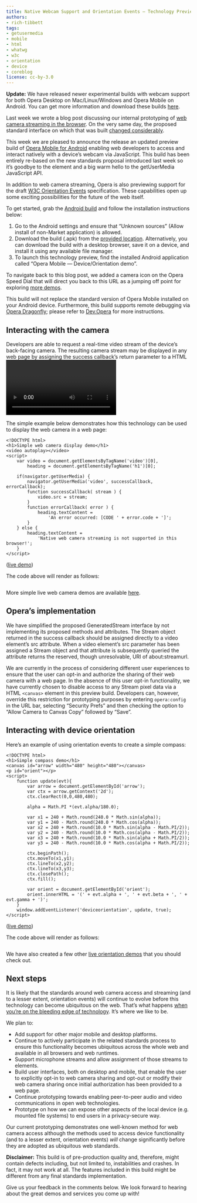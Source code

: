 ```yaml
---
title: Native Webcam Support and Orientation Events — Technology Preview
authors:
- rich-tibbett
tags:
- getusermedia
- mobile
- html
- whatwg
- w3c
- orientation
- device
- coreblog
license: cc-by-3.0
---
```


**Update:** We have released newer experimental builds with webcam support for both Opera Desktop on Mac/Linux/Windows and Opera Mobile on Android. You can get more information and download these builds [here][1].

Last week we wrote a blog post discussing our internal prototyping of [web camera streaming in the browser][2]. On the very same day, the proposed standard interface on which that was built [changed considerably][3].

This week we are pleased to announce the release an updated preview build of [Opera Mobile for Android][4] enabling web developers to access and interact natively with a device’s webcam via JavaScript. This build has been entirely re-based on the new standards proposal introduced last week so it’s goodbye to the <device> element and a big warm hello to the getUserMedia JavaScript API.

[1]: https://dev.opera.com/articles/view/labs-more-fun-using-the-web-with-getusermedia-and-native-pages/
[2]: http://my.opera.com/core/blog/2011/03/14/web-meet-device
[3]: http://html5.org/tools/web-apps-tracker?from=5944&to=5945
[4]: https://www.opera.com/mobile/

In addition to web camera streaming, Opera is also previewing support for the draft [W3C Orientation Events][5] specification. These capabilities open up some exciting possibilities for the future of the web itself.

[5]: http://dev.w3.org/geo/api/spec-source-orientation.html

To get started, grab the [Android build][6] and follow the installation instructions below:

[6]: http://people.opera.com/richt/release/build/Opera_Mobile_11_LABS_device_orientation_preview_20110323.apk

1. Go to the Android settings and ensure that “Unknown sources” (Allow install of non-Market application) is allowed.
2. Download the build (.apk) from the [provided location][7]. Alternatively, you can download the build with a desktop browser, save it on a device, and install it using any available file manager.
3. To launch this technology preview, find the installed Android application called “Opera Mobile — Device/Orientation demo”.

[7]: http://people.opera.com/richt/release/build/Opera_Mobile_11_LABS_device_orientation_preview_20110323.apk

To navigate back to this blog post, we added a camera icon on the Opera Speed Dial that will direct you back to this URL as a jumping off point for exploring [more demos][8].

[8]: http://people.opera.com/richt/release/demos

This build will not replace the standard version of Opera Mobile installed on your Android device. Furthermore, this build supports remote debugging via [Opera Dragonfly][9]; please refer to [Dev.Opera][10] for more instructions.

[9]: https://www.opera.com/dragonfly/
[10]: https://dev.opera.com/articles/view/remote-debugging-with-opera-dragonfly/

## Interacting with the camera

Developers are able to request a real-time video stream of the device’s back-facing camera. The resulting camera stream may be displayed in any web page by assigning the success callback’s return parameter to a HTML <video> element.

The simple example below demonstrates how this technology can be used to display the web camera in a web page:

	<!DOCTYPE html>
	<h1>Simple web camera display demo</h1>
	<video autoplay></video>
	<script>
		var video = document.getElementsByTagName('video')[0],
			heading = document.getElementsByTagName('h1')[0];

		if(navigator.getUserMedia) {
			navigator.getUserMedia('video', successCallback, errorCallback);
			function successCallback( stream ) {
				video.src = stream;
			}
			function errorCallback( error ) {
				heading.textContent =
					'An error occurred: [CODE ' + error.code + ']';
			}
		} else {
			heading.textContent =
				'Native web camera streaming is not supported in this browser!';
		}
	</script>


([live demo][11])

[11]: http://people.opera.com/richt/release/demos/device

The code above will render as follows:

<figure block="figure">
	<img elem="media" src="{{ page.id }}/coreconcerns-device1.png" alt="">
</figure>

More simple live web camera demos are available [here][13].

[13]: http://people.opera.com/richt/release/demos/device

## Opera’s implementation

We have simplified the proposed GeneratedStream interface by not implementing its proposed methods and attributes. The Stream object returned in the success callback should be assigned directly to a video element’s src attribute. When a video element’s src parameter has been assigned a Stream object and that attribute is subsequently queried the attribute returns the reserved, though unresolvable, URI of about:streamurl.

We are currently in the process of considering different user experiences to ensure that the user can opt-in and authorize the sharing of their web camera with a web page. In the absence of this user opt-in functionality, we have currently chosen to disable access to any Stream pixel data via a HTML `<canvas>` element in this preview build. Developers can, however, override this restriction for prototyping purposes by entering `opera:config` in the URL bar, selecting “Security Prefs” and then checking the option to “Allow Camera to Canvas Copy” followed by “Save”.

## Interacting with device orientation

Here’s an example of using orientation events to create a simple compass:

	<!DOCTYPE html>
	<h1>Simple compass demo</h1>
	<canvas id="arrow" width="480" height="480"></canvas>
	<p id="orient"></p>
	<script>
		function update(evt){
			var arrow = document.getElementById('arrow');
			var ctx = arrow.getContext('2d');
			ctx.clearRect(0,0,480,480);

			alpha = Math.PI *(evt.alpha/180.0);

			var x1 = 240 + Math.round(240.0 * Math.sin(alpha));
			var y1 = 240 - Math.round(240.0 * Math.cos(alpha));
			var x2 = 240 + Math.round(10.0 * Math.sin(alpha - Math.PI/2));
			var y2 = 240 - Math.round(10.0 * Math.cos(alpha - Math.PI/2));
			var x3 = 240 + Math.round(10.0 * Math.sin(alpha + Math.PI/2));
			var y3 = 240 - Math.round(10.0 * Math.cos(alpha + Math.PI/2));

			ctx.beginPath();
			ctx.moveTo(x1,y1);
			ctx.lineTo(x2,y2);
			ctx.lineTo(x3,y3);
			ctx.closePath();
			ctx.fill();

			var orient = document.getElementById('orient');
			orient.innerHTML = '(' + evt.alpha + ', ' + evt.beta + ', ' + evt.gamma + ')';
		}
		window.addEventListener('deviceorientation', update, true);
	</script>

([live demo][14])

[14]: http://people.opera.com/richt/release/demos/orientation/basic/orientation_compass.html

The code above will render as follows:

<figure block="figure">
	<img elem="media" src="{{ page.id }}/coreconcerns-device2.png" alt="">
</figure>

We have also created a few other [live orientation demos][16] that you should check out.

[16]: http://people.opera.com/richt/release/demos/orientation

## Next steps

It is likely that the standards around web camera access and streaming (and to a lesser extent, orientation events) will continue to evolve before this technology can become ubiquitous on the web. That’s what happens [when you’re on the bleeding edge of technology][17]. It’s where we like to be.

[17]: http://my.opera.com/haavard/blog/2011/03/16/scrapped

We plan to:

- Add support for other major mobile and desktop platforms.
- Continue to actively participate in the related standards process to ensure this functionality becomes ubiquitous across the whole web and available in all browsers and web runtimes.
- Support microphone streams and allow assignment of those streams to  elements.
- Build user interfaces, both on desktop and mobile, that enable the user to explicitly opt-in to web camera sharing and opt-out or modify their web camera sharing once initial authorization has been provided to a web page.
- Continue prototyping towards enabling peer-to-peer audio and video communications in open web technologies.
- Prototype on how we can expose other aspects of the local device (e.g. mounted file systems) to end users in a privacy-secure way.

Our current prototyping demonstrates one well-known method for web camera access although the methods used to access device functionality (and to a lesser extent, orientation events) _will_ change significantly before they are adopted as ubiquitous web standards.

**Disclaimer:** This build is of pre-production quality and, therefore, might contain defects including, but not limited to, instabilities and crashes. In fact, it may not work at all. The features included in this build might be different from any final standards implementation.

Give us your feedback in the comments below. We look forward to hearing about the great demos and services you come up with!
